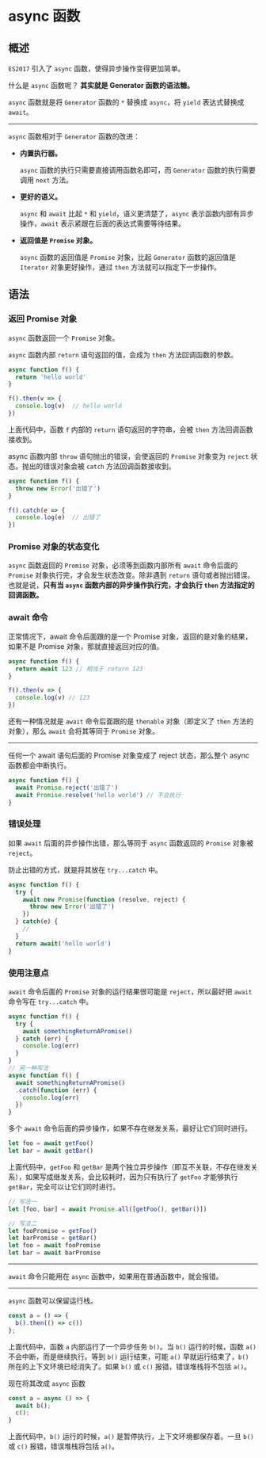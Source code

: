 # async 函数

## 概述

`ES2017` 引入了 `async` 函数，使得异步操作变得更加简单。

什么是 `async` 函数呢？ **其实就是 Generator 函数的语法糖。**

`async` 函数就是将 `Generator` 函数的 `*` 替换成 `async`，将 `yield` 表达式替换成 `await`。

***

`async` 函数相对于 `Generator` 函数的改进：

- **内置执行器。**

  `async` 函数的执行只需要直接调用函数名即可，而 `Generator` 函数的执行需要调用 `next` 方法。
  
- **更好的语义。**
    
  `async` 和 `await` 比起 `*` 和 `yield`，语义更清楚了，`async` 表示函数内部有异步操作，`await` 表示紧跟在后面的表达式需要等待结果。

- **返回值是 `Promise` 对象。**
  
  `async` 函数的返回值是 `Promise` 对象，比起 `Generator` 函数的返回值是 `Iterator` 对象更好操作，通过 `then` 方法就可以指定下一步操作。

## 语法

### 返回 Promise 对象

`async` 函数返回一个 `Promise` 对象。

`async` 函数内部 `return` 语句返回的值，会成为 `then` 方法回调函数的参数。

```js
async function f() {
  return 'hello world'
}

f().then(v => {
  console.log(v)  // hello world
})
```
上面代码中，函数 `f` 内部的 `return` 语句返回的字符串，会被 `then` 方法回调函数接收到。

async 函数内部 `throw` 语句抛出的错误，会使返回的 `Promise` 对象变为 `reject` 状态。抛出的错误对象会被 `catch` 方法回调函数接收到。

```js
async function f() {
  throw new Error('出错了')
}

f().catch(e => {
  console.log(e)  // 出错了
})
```

### Promise 对象的状态变化

`async` 函数返回的 `Promise` 对象，必须等到函数内部所有 `await` 命令后面的 `Promise` 对象执行完，才会发生状态改变。除非遇到 `return` 语句或者抛出错误。也就是说，**只有当 `async` 函数内部的异步操作执行完，才会执行 `then` 方法指定的回调函数。**

### await 命令

正常情况下，await 命令后面跟的是一个 Promise 对象，返回的是对象的结果，如果不是 Promise 对象，那就直接返回对应的值。

```js
async function f() {
  return await 123 // 相当于 return 123
}

f().then(v => {
  console.log(v) // 123
})
```

还有一种情况就是 `await` 命令后面跟的是 `thenable` 对象（即定义了 `then` 方法的对象），那么 `await` 会将其等同于 `Promise` 对象。

***

任何一个 await 语句后面的 Promise 对象变成了 reject 状态，那么整个 async 函数都会中断执行。

```js
async function f() {
  await Promise.reject('出错了')
  await Promise.resolve('hello world') // 不会执行
}
```

### 错误处理

如果 `await` 后面的异步操作出错，那么等同于 `async` 函数返回的 `Promise` 对象被 `reject`。

防止出错的方式，就是将其放在 `try...catch` 中。

```js
async function f() {
  try {
    await new Promise(function (resolve, reject) {
      throw new Error('出错了')
    })
  } catch(e) {
    //
  }
  return await('hello world')
}
```

### 使用注意点

`await` 命令后面的 `Promise` 对象的运行结果很可能是 `reject`，所以最好把 `await` 命令写在 `try...catch` 中。

```js
async function f() {
  try {
    await somethingReturnAPromise()
  } catch (err) {
    console.log(err)
  }
}
// 另一种写法
async function f() {
  await somethingReturnAPromise()
  .catch(function (err) {
    console.log(err)
  })
}
```

多个 `await` 命令后面的异步操作，如果不存在继发关系，最好让它们同时进行。

```js
let foo = await getFoo()
let bar = await getBar()
```
上面代码中，`getFoo` 和 `getBar` 是两个独立异步操作（即互不关联，不存在继发关系），如果写成继发关系，会比较耗时，因为只有执行了 `getFoo` 才能够执行 `getBar`，完全可以让它们同时进行。

```js
// 写法一
let [foo, bar] = await Promise.all([getFoo(), getBar()])

// 写法二
let fooPromise = getFoo()
let barPromise = getBar()
let foo = await fooPromise
let bar = await barPromise
```

***

`await` 命令只能用在 `async` 函数中，如果用在普通函数中，就会报错。

*** 

`async` 函数可以保留运行栈。

```js
const a = () => {
  b().then(() => c())
};
```
上面代码中，函数 `a` 内部运行了一个异步任务 `b()`。当 `b()` 运行的时候，函数 `a()` 不会中断，而是继续执行。等到 `b()` 运行结束，可能 `a()` 早就运行结束了，`b()` 所在的上下文环境已经消失了。如果 `b()` 或 `c()` 报错，错误堆栈将不包括 `a()`。

现在将其改成 `async` 函数

```js
const a = async () => {
  await b();
  c();
}
```
上面代码中，`b()` 运行的时候，`a()` 是暂停执行，上下文环境都保存着。一旦 `b()` 或 `c()` 报错，错误堆栈将包括 `a()`。